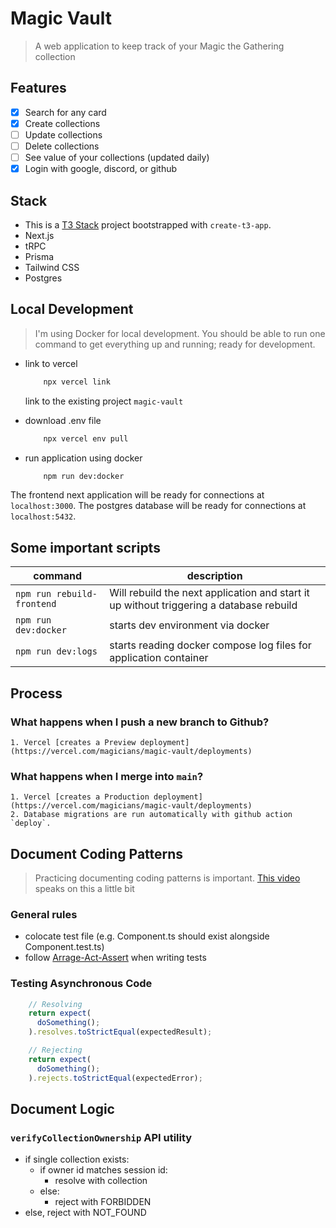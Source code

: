 # Magic Vault
> A web application to keep track of your Magic the Gathering collection

## Features
- [x] Search for any card
- [x] Create collections
- [ ] Update collections
- [ ] Delete collections
- [ ] See value of your collections (updated daily)
- [x] Login with google, discord, or github

## Stack
- This is a [T3 Stack](https://create.t3.gg/) project bootstrapped with `create-t3-app`.
- Next.js
- tRPC
- Prisma
- Tailwind CSS
- Postgres

## Local Development
> I'm using Docker for local development. You should be able to run one command to get everything up and running; ready for development.

- link to vercel
    ```bash
        npx vercel link
    ```
    link to the existing project `magic-vault`

- download .env file
    ```bash
        npx vercel env pull
    ```

- run application using docker
    ```bash
        npm run dev:docker
    ```

The frontend next application will be ready for connections at `localhost:3000`.
The postgres database will be ready for connections at `localhost:5432`.

## Some important scripts

|command|description|
|-|-|
|`npm run rebuild-frontend`|Will rebuild the next application and start it up without triggering a database rebuild|
|`npm run dev:docker`|starts dev environment via docker|
|`npm run dev:logs`|starts reading docker compose log files for application container|

## Process

### What happens when I push a new branch to Github?
    1. Vercel [creates a Preview deployment](https://vercel.com/magicians/magic-vault/deployments)

### What happens when I merge into `main`?
    1. Vercel [creates a Production deployment](https://vercel.com/magicians/magic-vault/deployments)
    2. Database migrations are run automatically with github action `deploy`.

## Document Coding Patterns
> Practicing documenting coding patterns is important. [This video](https://youtu.be/oJbfMBROEO0?si=QL0Xty-Q2nVlaiZo&t=311) speaks on this a little bit

### General rules
- colocate test file (e.g. Component.ts should exist alongside Component.test.ts)
- follow [Arrage-Act-Assert](https://automationpanda.com/2020/07/07/arrange-act-assert-a-pattern-for-writing-good-tests/) when writing tests

### Testing Asynchronous Code
```ts
    // Resolving
    return expect(
      doSomething();
    ).resolves.toStrictEqual(expectedResult);

    // Rejecting
    return expect(
      doSomething();
    ).rejects.toStrictEqual(expectedError);
```

## Document Logic

### `verifyCollectionOwnership` API utility
- if single collection exists:
    - if owner id matches session id:
        - resolve with collection
    - else:
        - reject with FORBIDDEN
- else, reject with NOT_FOUND

